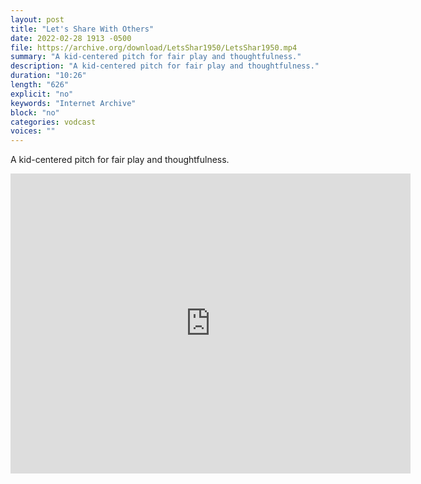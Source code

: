 ```yaml
---
layout: post
title: "Let's Share With Others"
date: 2022-02-28 1913 -0500
file: https://archive.org/download/LetsShar1950/LetsShar1950.mp4
summary: "A kid-centered pitch for fair play and thoughtfulness."
description: "A kid-centered pitch for fair play and thoughtfulness."
duration: "10:26"
length: "626"
explicit: "no" 
keywords: "Internet Archive"
block: "no" 
categories: vodcast
voices: ""
---
```


A kid-centered pitch for fair play and thoughtfulness.

<iframe src="https://archive.org/embed/LetsShar1950" width="640" height="480" frameborder="0" webkitallowfullscreen="true" mozallowfullscreen="true" allowfullscreen></iframe>
